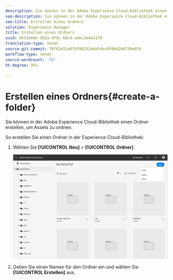 ```yaml
---
description: Sie können in der Adobe Experience Cloud-Bibliothek einen Ordner erstellen, um Assets zu ordnen.
seo-description: Sie können in der Adobe Experience Cloud-Bibliothek einen Ordner erstellen, um Assets zu ordnen.
seo-title: Erstellen eines Ordners
solution: Experience Manager
title: Erstellen eines Ordners
uuid: 6651be0e-262a-4f9c-b0c6-adec3a4e2178
translation-type: tm+mt
source-git-commit: 78f62e51e07df88252e6e54ec8f0b620d739e07b
workflow-type: tm+mt
source-wordcount: '72'
ht-degree: 95%

---
```



# Erstellen eines Ordners{#create-a-folder}

Sie können in der Adobe Experience Cloud-Bibliothek einen Ordner erstellen, um Assets zu ordnen.

So erstellen Sie einen Ordner in der Experience Cloud-Bibliothek:

1. Wählen Sie **[!UICONTROL Neu]** > **[!UICONTROL Ordner]**.

   ![](assets/library_new_folder_upload.png)

1. Geben Sie einen Namen für den Ordner ein und wählen Sie **[!UICONTROL Erstellen]** aus.

